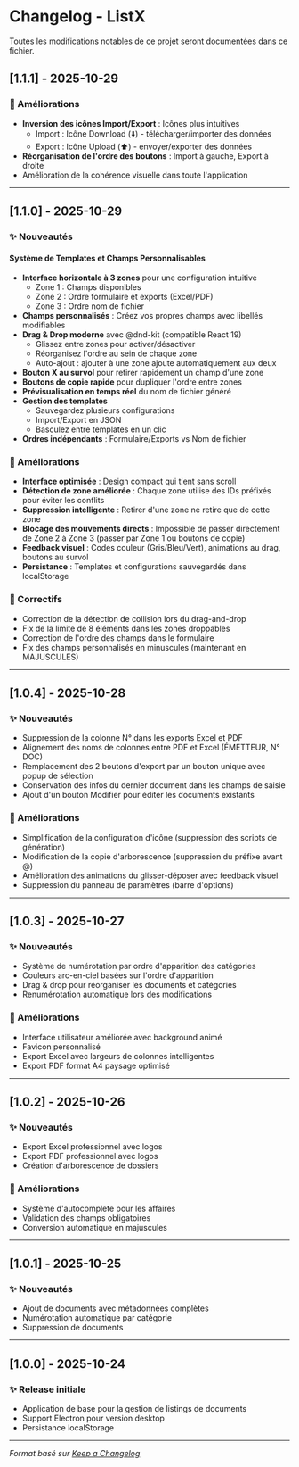 # Changelog - ListX

Toutes les modifications notables de ce projet seront documentées dans ce fichier.

## [1.1.1] - 2025-10-29

### 🔧 Améliorations

- **Inversion des icônes Import/Export** : Icônes plus intuitives
  - Import : Icône Download (⬇️) - télécharger/importer des données
  - Export : Icône Upload (⬆️) - envoyer/exporter des données
- **Réorganisation de l'ordre des boutons** : Import à gauche, Export à droite
- Amélioration de la cohérence visuelle dans toute l'application

---

## [1.1.0] - 2025-10-29

### ✨ Nouveautés

#### Système de Templates et Champs Personnalisables
- **Interface horizontale à 3 zones** pour une configuration intuitive
  - Zone 1 : Champs disponibles
  - Zone 2 : Ordre formulaire et exports (Excel/PDF)
  - Zone 3 : Ordre nom de fichier
- **Champs personnalisés** : Créez vos propres champs avec libellés modifiables
- **Drag & Drop moderne** avec @dnd-kit (compatible React 19)
  - Glissez entre zones pour activer/désactiver
  - Réorganisez l'ordre au sein de chaque zone
  - Auto-ajout : ajouter à une zone ajoute automatiquement aux deux
- **Bouton X au survol** pour retirer rapidement un champ d'une zone
- **Boutons de copie rapide** pour dupliquer l'ordre entre zones
- **Prévisualisation en temps réel** du nom de fichier généré
- **Gestion des templates**
  - Sauvegardez plusieurs configurations
  - Import/Export en JSON
  - Basculez entre templates en un clic
- **Ordres indépendants** : Formulaire/Exports vs Nom de fichier

### 🔧 Améliorations

- **Interface optimisée** : Design compact qui tient sans scroll
- **Détection de zone améliorée** : Chaque zone utilise des IDs préfixés pour éviter les conflits
- **Suppression intelligente** : Retirer d'une zone ne retire que de cette zone
- **Blocage des mouvements directs** : Impossible de passer directement de Zone 2 à Zone 3 (passer par Zone 1 ou boutons de copie)
- **Feedback visuel** : Codes couleur (Gris/Bleu/Vert), animations au drag, boutons au survol
- **Persistance** : Templates et configurations sauvegardés dans localStorage

### 🐛 Correctifs

- Correction de la détection de collision lors du drag-and-drop
- Fix de la limite de 8 éléments dans les zones droppables
- Correction de l'ordre des champs dans le formulaire
- Fix des champs personnalisés en minuscules (maintenant en MAJUSCULES)

---

## [1.0.4] - 2025-10-28

### ✨ Nouveautés
- Suppression de la colonne N° dans les exports Excel et PDF
- Alignement des noms de colonnes entre PDF et Excel (ÉMETTEUR, N° DOC)
- Remplacement des 2 boutons d'export par un bouton unique avec popup de sélection
- Conservation des infos du dernier document dans les champs de saisie
- Ajout d'un bouton Modifier pour éditer les documents existants

### 🔧 Améliorations
- Simplification de la configuration d'icône (suppression des scripts de génération)
- Modification de la copie d'arborescence (suppression du préfixe avant @)
- Amélioration des animations du glisser-déposer avec feedback visuel
- Suppression du panneau de paramètres (barre d'options)

---

## [1.0.3] - 2025-10-27

### ✨ Nouveautés
- Système de numérotation par ordre d'apparition des catégories
- Couleurs arc-en-ciel basées sur l'ordre d'apparition
- Drag & drop pour réorganiser les documents et catégories
- Renumérotation automatique lors des modifications

### 🔧 Améliorations
- Interface utilisateur améliorée avec background animé
- Favicon personnalisé
- Export Excel avec largeurs de colonnes intelligentes
- Export PDF format A4 paysage optimisé

---

## [1.0.2] - 2025-10-26

### ✨ Nouveautés
- Export Excel professionnel avec logos
- Export PDF professionnel avec logos
- Création d'arborescence de dossiers

### 🔧 Améliorations
- Système d'autocomplete pour les affaires
- Validation des champs obligatoires
- Conversion automatique en majuscules

---

## [1.0.1] - 2025-10-25

### ✨ Nouveautés
- Ajout de documents avec métadonnées complètes
- Numérotation automatique par catégorie
- Suppression de documents

---

## [1.0.0] - 2025-10-24

### ✨ Release initiale
- Application de base pour la gestion de listings de documents
- Support Electron pour version desktop
- Persistance localStorage

---

*Format basé sur [Keep a Changelog](https://keepachangelog.com/fr/)*
